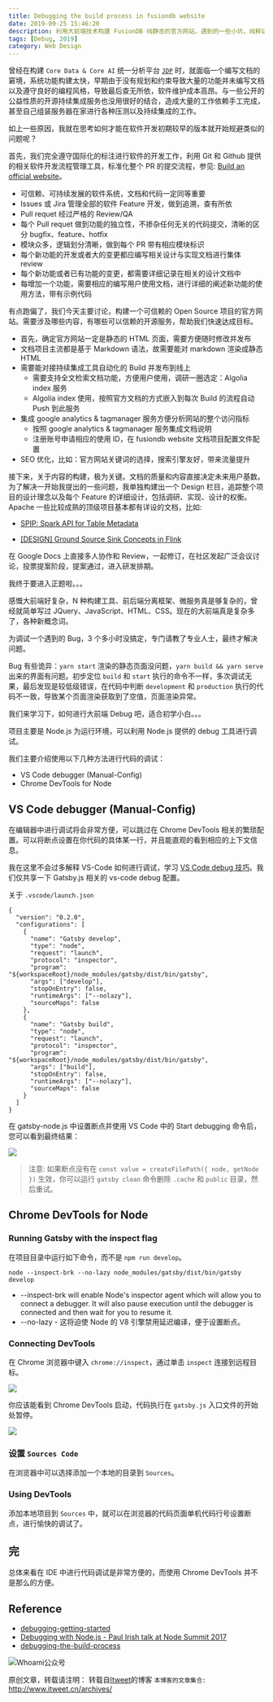 ```yaml
---
title: Debugging the build process in fusiondb website
date: 2019-09-25 15:46:20
description: 利用大前端技术构建 FusionDB 纯静态的官方网站，遇到的一些小坑，纯粹记录一下备忘。
tags: [Debug, 2019]
category: Web Design
---
```


曾经在构建 `Core Data & Core AI` 统一分析平台 [`JDP`](http://www.fusionlab.cn/zh-cn/) 时，就面临一个编写文档的窘境，系统功能构建太快，早期由于没有规划和约束导致大量的功能并未编写文档以及遵守良好的编程风格，导致最后查无所依，软件维护成本高昂。与一些公开的公益性质的开源持续集成服务也没用很好的结合，造成大量的工作依赖手工完成，甚至自己组装服务器在家进行各种压测以及持续集成的工作。

如上一些原因，我就在思考如何才能在软件开发初期较早的版本就开始规避类似的问题呢？

首先，我们完全遵守国际化的标注进行软件的开发工作，利用 Git 和 Github 提供的相关软件开发流程管理工具，标准化整个 PR 的提交流程，参见: [Build an official website](https://github.com/FusionDB/fusiondb.github.io/pull/2)。

* 可信赖、可持续发展的软件系统，文档和代码一定同等重要
* Issues 或 Jira 管理全部的软件 Feature 开发，做到追溯，查有所依
* Pull requet 经过严格的 Review/QA
* 每个 Pull requet 做到功能的独立性，不掺杂任何无关的代码提交，清晰的区分 bugfix、feature、hotfix
* 模块众多，逻辑划分清晰，做到每个 PR 带有相应模块标识
* 每个新功能的开发或者大的变更都应编写相关设计与实现文档进行集体 review
* 每个新功能或者已有功能的变更，都需要详细记录在相关的设计文档中
* 每增加一个功能，需要相应的编写用户使用文档，进行详细的阐述新功能的使用方法，带有示例代码

有点跑偏了，我们今天主要讨论，构建一个可信赖的 Open Source 项目的官方网站。需要涉及哪些内容，有哪些可以信赖的开源服务，帮助我们快速达成目标。

* 首先，确定官方网站一定是静态的 HTML 页面，需要方便随时修改并发布
* 文档项目主流都是基于 Markdown 语法，故需要能对 markdown 渲染成静态 HTML
* 需要能对接持续集成工具自动化的 Build 并发布到线上
    - 需要支持全文检索文档功能，方便用户使用，调研一圈选定：Algolia index 服务
    - Algolia index 使用，按照官方文档的方式嵌入到每次 Build 的流程自动 Push 到此服务
* 集成 google analytics & tagmanager 服务方便分析网站的整个访问指标
    - 按照 google analytics & tagmanager 服务集成文档说明
    - 注册账号申请相应的使用 ID，在 fusiondb website 文档项目配置文件配置
* SEO 优化，比如：官方网站关键词的选择，搜索引擎友好，带来流量提升

接下来，关于内容的构建，极为关键。文档的质量和内容直接决定未来用户基数。为了解决一开始我提出的一些问题，我单独构建出一个 Design 栏目，追踪整个项目的设计理念以及每个 Feature 的详细设计，包括调研、实现、设计的权衡。Apache 一些比较成熟的顶级项目基本都有详设的文档，比如: 

* [SPIP: Spark API for Table Metadata](https://docs.google.com/document/d/1zLFiA1VuaWeVxeTDXNg8bL6GP3BVoOZBkewFtEnjEoo/edit#)

* [[DESIGN] Ground Source Sink Concepts in Flink](https://docs.google.com/document/d/1yrKXEIRATfxHJJ0K3t6wUgXAtZq8D-XgvEnvl2uUcr0/edit#heading=h.oqvjdqvo5bkh)

在 Google Docs 上直接多人协作和 Review，一起修订，在社区发起广泛会议讨论，投票提案阶段，提案通过，进入研发排期。

我终于要进入正题啦。。。

感慨大前端好复杂，N 种构建工具、前后端分离框架、微服务真是够复杂的，曾经就简单写过 JQuery、JavaScript、HTML、CSS。现在的大前端真是复杂多了，各种新概念词。

为调试一个遇到的 Bug，3 个多小时没搞定，专门请教了专业人士，最终才解决问题。

Bug 有些诡异：`yarn start` 渲染的静态页面没问题，`yarn build && yarn serve` 出来的界面有问题。初步定位 `build` 和 `start` 执行的命令不一样，多次调试无果，最后发现是较低级错误，在代码中判断 `development` 和 `production` 执行的代码不一致，导致某个页面渲染获取到了空值，页面渲染异常。

我们来学习下，如何进行大前端 Debug 吧，适合初学小白。。。

项目主要是 Node.js 为运行环境，可以利用 Node.js 提供的 debug 工具进行调试。

我们主要介绍使用以下几种方法进行代码的调试：

* VS Code debugger (Manual-Config)
* Chrome DevTools for Node

## VS Code debugger (Manual-Config)

在编辑器中进行调试将会非常方便，可以跳过在 Chrome DevTools 相关的繁琐配置。可以将断点设置在你代码的具体某一行，并且能直观的看到相应的上下文信息。

我在这里不会过多解释 VS-Code 如何进行调试，学习 [VS Code debug 技巧](https://code.visualstudio.com/docs/editor/debugging)。我们仅共享一下 Gatsby.js 相关的 vs-code debug 配置。

关于 `.vscode/launch.json`

```
{
  "version": "0.2.0",
  "configurations": [
    {
      "name": "Gatsby develop",
      "type": "node",
      "request": "launch",
      "protocol": "inspector",
      "program": "${workspaceRoot}/node_modules/gatsby/dist/bin/gatsby",
      "args": ["develop"],
      "stopOnEntry": false,
      "runtimeArgs": ["--nolazy"],
      "sourceMaps": false
    },
    {
      "name": "Gatsby build",
      "type": "node",
      "request": "launch",
      "protocol": "inspector",
      "program": "${workspaceRoot}/node_modules/gatsby/dist/bin/gatsby",
      "args": ["build"],
      "stopOnEntry": false,
      "runtimeArgs": ["--nolazy"],
      "sourceMaps": false
    }
  ]
}
```

在 gatsby-node.js 中设置断点并使用 VS Code 中的 Start debugging 命令后，您可以看到最终结果：

![](https://www.itweet.cn/screenshots/vscode-debug.png)

> 注意: 如果断点没有在 `const value = createFilePath({ node, getNode })` 生效，你可以运行 `gatsby clean` 命令删除 `.cache` 和 `public` 目录，然后重试。

## Chrome DevTools for Node

### Running Gatsby with the inspect flag

在项目目录中运行如下命令，而不是 `npm run develop`。

```
node --inspect-brk --no-lazy node_modules/gatsby/dist/bin/gatsby develop
```

* --inspect-brk will enable Node's inspector agent which will allow you to connect a debugger. It will also pause execution until the debugger is connected and then wait for you to resume it.
* --no-lazy - 这将迫使 Node 的 V8 引擎禁用延迟编译，便于设置断点。

### Connecting DevTools

在 Chrome 浏览器中键入 `chrome://inspect`，通过单击 `inspect` 连接到远程目标。

![](https://www.itweet.cn/screenshots/chrome-devtools-inspect.png)

你应该能看到 Chrome DevTools 启动，代码执行在 `gatsby.js` 入口文件的开始处暂停。

![](https://www.itweet.cn/screenshots/chrome-devtools-init.png)

### 设置 `Sources Code`

在浏览器中可以选择添加一个本地的目录到 `Sources`。

### Using DevTools

添加本地项目到 `Sources` 中，就可以在浏览器的代码页面单机代码行号设置断点，进行愉快的调试了。

## 完

总体来看在 IDE 中进行代码调试是非常方便的，而使用 Chrome DevTools 并不是那么的方便。

## Reference

* [debugging-getting-started](https://nodejs.org/en/docs/guides/debugging-getting-started/)
* [Debugging with Node.js - Paul Irish talk at Node Summit 2017](https://www.youtube.com/watch?v=Xb_0awoShR8)
* [debugging-the-build-process](https://github.com/gatsbyjs/gatsby/blob/master/docs/docs/debugging-the-build-process.md)

![Whoami公众号](https://github.com/itweet/labs/raw/master/common/img/weixin_public.gif)

原创文章，转载请注明： 转载自[Itweet](http://www.itweet.cn)的博客
`本博客的文章集合:` http://www.itweet.cn/archives/